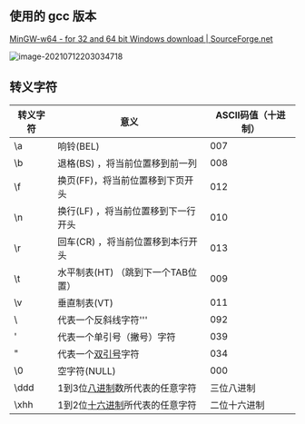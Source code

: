 ## 使用的 gcc 版本

[MinGW-w64 - for 32 and 64 bit Windows download | SourceForge.net](https://sourceforge.net/projects/mingw-w64/)

![image-20210712203034718](https://gitee.com/qianshilei/test/raw/master/img/image-20210712203034718.png)

## 转义字符


| **转义字符** | **意义**                                                     | **ASCII码值（十进制）** |
| ------------ | ------------------------------------------------------------ | ----------------------- |
| \a           | 响铃(BEL)                                                    | 007                     |
| \b           | 退格(BS) ，将当前位置移到前一列                              | 008                     |
| \f           | 换页(FF)，将当前位置移到下页开头                             | 012                     |
| \n           | 换行(LF) ，将当前位置移到下一行开头                          | 010                     |
| \r           | 回车(CR) ，将当前位置移到本行开头                            | 013                     |
| \t           | 水平制表(HT) （跳到下一个TAB位置）                           | 009                     |
| \v           | 垂直制表(VT)                                                 | 011                     |
| \\           | 代表一个反斜线字符''\'                                       | 092                     |
| \'           | 代表一个单引号（撇号）字符                                   | 039                     |
| \"           | 代表一个[双引号](https://baike.baidu.com/item/双引号)字符    | 034                     |
| \0           | 空字符(NULL)                                                 | 000                     |
| \ddd         | 1到3位[八进制](https://baike.baidu.com/item/八进制)数所代表的任意字符 | 三位八进制              |
| \xhh         | 1到2位[十六进制](https://baike.baidu.com/item/十六进制)所代表的任意字符 | 二位十六进制            |